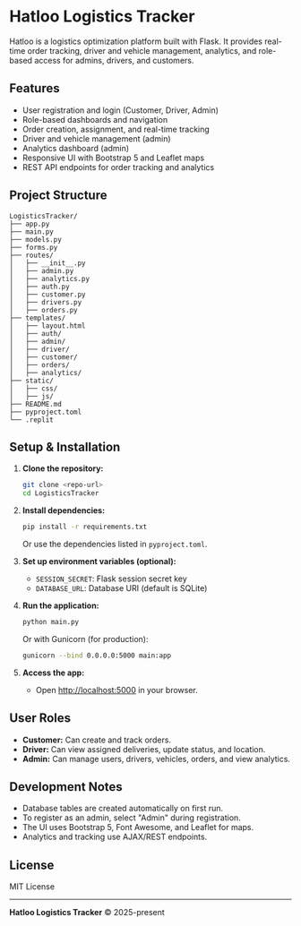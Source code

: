 # Hatloo Logistics Tracker

Hatloo is a logistics optimization platform built with Flask. It provides real-time order tracking, driver and vehicle management, analytics, and role-based access for admins, drivers, and customers.

## Features

- User registration and login (Customer, Driver, Admin)
- Role-based dashboards and navigation
- Order creation, assignment, and real-time tracking
- Driver and vehicle management (admin)
- Analytics dashboard (admin)
- Responsive UI with Bootstrap 5 and Leaflet maps
- REST API endpoints for order tracking and analytics

## Project Structure

```
LogisticsTracker/
├── app.py
├── main.py
├── models.py
├── forms.py
├── routes/
│   ├── __init__.py
│   ├── admin.py
│   ├── analytics.py
│   ├── auth.py
│   ├── customer.py
│   ├── drivers.py
│   ├── orders.py
├── templates/
│   ├── layout.html
│   ├── auth/
│   ├── admin/
│   ├── driver/
│   ├── customer/
│   ├── orders/
│   ├── analytics/
├── static/
│   ├── css/
│   ├── js/
├── README.md
├── pyproject.toml
└── .replit
```

## Setup & Installation

1. **Clone the repository:**
    ```bash
    git clone <repo-url>
    cd LogisticsTracker
    ```

2. **Install dependencies:**
    ```bash
    pip install -r requirements.txt
    ```
    Or use the dependencies listed in `pyproject.toml`.

3. **Set up environment variables (optional):**
    - `SESSION_SECRET`: Flask session secret key
    - `DATABASE_URL`: Database URI (default is SQLite)

4. **Run the application:**
    ```bash
    python main.py
    ```
    Or with Gunicorn (for production):
    ```bash
    gunicorn --bind 0.0.0.0:5000 main:app
    ```

5. **Access the app:**
    - Open [http://localhost:5000](http://localhost:5000) in your browser.

## User Roles

- **Customer:** Can create and track orders.
- **Driver:** Can view assigned deliveries, update status, and location.
- **Admin:** Can manage users, drivers, vehicles, orders, and view analytics.

## Development Notes

- Database tables are created automatically on first run.
- To register as an admin, select "Admin" during registration.
- The UI uses Bootstrap 5, Font Awesome, and Leaflet for maps.
- Analytics and tracking use AJAX/REST endpoints.

## License

MIT License

---

**Hatloo Logistics Tracker** &copy; 2025-present
